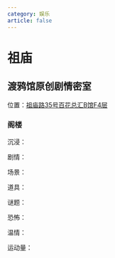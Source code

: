 ```yaml
---
category: 娱乐
article: false
---
```


# 祖庙

## 渡鸦馆原创剧情密室

<i class="fa-solid fa-location-dot"></i> 位置：<a href="https://ditu.amap.com/place/B0HDX7AKM7" target="_blank">祖庙路35号百花总汇B馆F4层</a>

### 阁楼

沉浸：<el-rate :model-value="3" disabled text-color="#ff9900" show-score />

剧情：<el-rate :model-value="4" disabled text-color="#ff9900" show-score />

场景：<el-rate :model-value="1" disabled text-color="#ff9900" show-score />

道具：<el-rate :model-value="2" disabled text-color="#ff9900" show-score />

谜题：<el-rate :model-value="3" disabled text-color="#ff9900" show-score />

恐怖：<el-rate :model-value="0" disabled text-color="#ff9900" show-score />

温情：<el-rate :model-value="5" disabled text-color="#ff9900" show-score />

运动量：<el-rate :model-value="0" disabled text-color="#ff9900" show-score />